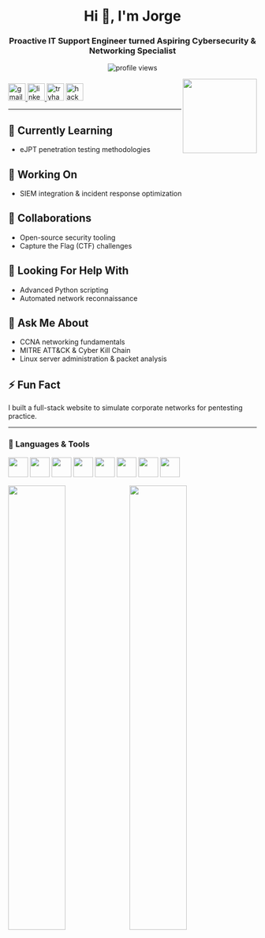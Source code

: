 <h1 align="center">Hi 👋, I'm Jorge</h1>
<h3 align="center">Proactive IT Support Engineer turned Aspiring Cybersecurity & Networking Specialist</h3>

<p align="center">
  <img src="https://komarev.com/ghpvc/?username=jvele12&label=Profile%20views&color=0e75b6&style=flat" alt="profile views" />
</p>

<img align="right" height="150" src="https://cdn-icons-png.flaticon.com/512/11268/11268870.png"  />

###

<div align="left">
  <a href="jorgeveleceo90@gmail.com" target="_blank">
    <img src="https://img.shields.io/static/v1?message=Gmail&logo=gmail&label=&color=D14836&logoColor=white&labelColor=&style=for-the-badge" height="35" alt="gmail logo"  />
  </a>
  <a href="https://www.linkedin.com/in/jorge-v-11bb99279/" target="_blank">
    <img src="https://img.shields.io/static/v1?message=LinkedIn&logo=linkedin&label=&color=0077B5&logoColor=white&labelColor=&style=for-the-badge" height="35" alt="linkedin logo"  />
  </a>
  <img src="https://img.shields.io/static/v1?message=TryHackMe&logo=tryhackme&label=&color=88cc14&logoColor=white&labelColor=&style=for-the-badge" height="35" alt="tryhackme logo"  />
  <img src="https://img.shields.io/static/v1?message=HackerRank&logo=hackerrank&label=&color=2EC866&logoColor=white&labelColor=&style=for-the-badge" height="35" alt="hackerrank logo"  />
</div>


---

## 🌱 Currently Learning
- eJPT penetration testing methodologies

## 🔭 Working On
- SIEM integration & incident response optimization

## 👯 Collaborations
- Open-source security tooling  
- Capture the Flag (CTF) challenges

## 🤝 Looking For Help With
- Advanced Python scripting  
- Automated network reconnaissance

## 💬 Ask Me About
- CCNA networking fundamentals  
- MITRE ATT&CK & Cyber Kill Chain  
- Linux server administration & packet analysis

## ⚡ Fun Fact
I built a full-stack website to simulate corporate networks for pentesting practice.

---

### 🔧 Languages & Tools

<p align="left">
  <img src="https://cdn.jsdelivr.net/gh/devicons/devicon/icons/javascript/javascript-original.svg" width="40" />
  <img src="https://cdn.jsdelivr.net/gh/devicons/devicon/icons/html5/html5-original.svg" width="40" />
  <img src="https://cdn.jsdelivr.net/gh/devicons/devicon/icons/css3/css3-original.svg" width="40" />
  <img src="https://cdn.jsdelivr.net/gh/devicons/devicon/icons/python/python-original.svg" width="40" />
  <img src="https://cdn.jsdelivr.net/gh/devicons/devicon/icons/azure/azure-original.svg" width="40" />
  <img src="https://cdn.jsdelivr.net/gh/devicons/devicon/icons/linux/linux-original.svg" width="40" />
  <img src="https://cdn.jsdelivr.net/gh/devicons/devicon/icons/mysql/mysql-original.svg" width="40" />
  <img src="https://cdn.jsdelivr.net/gh/devicons/devicon/icons/ssh/ssh-original.svg" width="40" />
</p>

<p align="left">
  <img src="https://github-readme-stats.vercel.app/api?username=jvele12&show_icons=true&locale=en" width="48%" />
  <img src="https://github-readme-stats.vercel.app/api/top-langs/?username=jvele12&layout=compact&locale=en" width="48%" />
